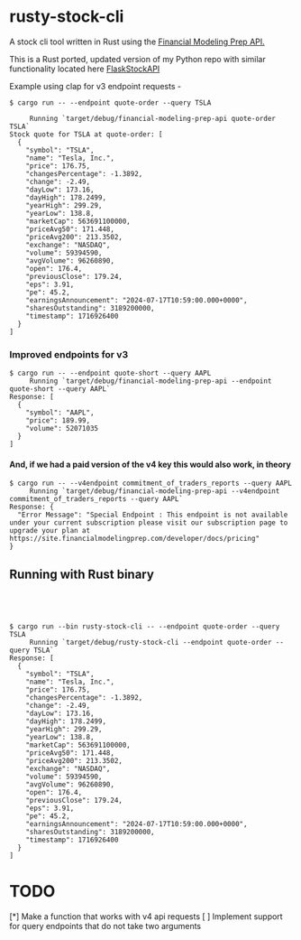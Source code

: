 # rusty-stock-cli
A stock cli tool written in Rust using the [Financial Modeling Prep API.](https://site.financialmodelingprep.com/developer/docs "Financial Modeling Prep API.")

This is a Rust ported, updated version of my Python repo with similar functionality located here [FlaskStockAPI](https://github.com/sadminriley/FlaskStockAPI)



Example using clap for v3 endpoint requests -

```
$ cargo run -- --endpoint quote-order --query TSLA

     Running `target/debug/financial-modeling-prep-api quote-order TSLA`
Stock quote for TSLA at quote-order: [
  {
    "symbol": "TSLA",
    "name": "Tesla, Inc.",
    "price": 176.75,
    "changesPercentage": -1.3892,
    "change": -2.49,
    "dayLow": 173.16,
    "dayHigh": 178.2499,
    "yearHigh": 299.29,
    "yearLow": 138.8,
    "marketCap": 563691100000,
    "priceAvg50": 171.448,
    "priceAvg200": 213.3502,
    "exchange": "NASDAQ",
    "volume": 59394590,
    "avgVolume": 96260890,
    "open": 176.4,
    "previousClose": 179.24,
    "eps": 3.91,
    "pe": 45.2,
    "earningsAnnouncement": "2024-07-17T10:59:00.000+0000",
    "sharesOutstanding": 3189200000,
    "timestamp": 1716926400
  }
]
```


### Improved endpoints for v3
```
$ cargo run -- --endpoint quote-short --query AAPL
     Running `target/debug/financial-modeling-prep-api --endpoint quote-short --query AAPL`
Response: [
  {
    "symbol": "AAPL",
    "price": 189.99,
    "volume": 52071035
  }
]
```


#### And, if we had a paid version of the v4 key this would also work, in theory

```
$ cargo run -- --v4endpoint commitment_of_traders_reports --query AAPL
     Running `target/debug/financial-modeling-prep-api --v4endpoint commitment_of_traders_reports --query AAPL`
Response: {
  "Error Message": "Special Endpoint : This endpoint is not available under your current subscription please visit our subscription page to upgrade your plan at https://site.financialmodelingprep.com/developer/docs/pricing"
}

```

## Running with Rust binary

```




$ cargo run --bin rusty-stock-cli -- --endpoint quote-order --query TSLA
     Running `target/debug/rusty-stock-cli --endpoint quote-order --query TSLA`
Response: [
  {
    "symbol": "TSLA",
    "name": "Tesla, Inc.",
    "price": 176.75,
    "changesPercentage": -1.3892,
    "change": -2.49,
    "dayLow": 173.16,
    "dayHigh": 178.2499,
    "yearHigh": 299.29,
    "yearLow": 138.8,
    "marketCap": 563691100000,
    "priceAvg50": 171.448,
    "priceAvg200": 213.3502,
    "exchange": "NASDAQ",
    "volume": 59394590,
    "avgVolume": 96260890,
    "open": 176.4,
    "previousClose": 179.24,
    "eps": 3.91,
    "pe": 45.2,
    "earningsAnnouncement": "2024-07-17T10:59:00.000+0000",
    "sharesOutstanding": 3189200000,
    "timestamp": 1716926400
  }
]
```

# TODO

[*] Make a function that works with v4 api requests
[ ]  Implement support for query endpoints that do not take two arguments
